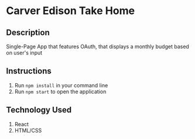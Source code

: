 # Carver Edison Take Home

## Description

Single-Page App that features OAuth, that displays a monthly budget based on user's input

## Instructions
1. Run `npm install` in your command line
2. Run `npm start` to open the application

## Technology Used

1. React
2. HTML/CSS
